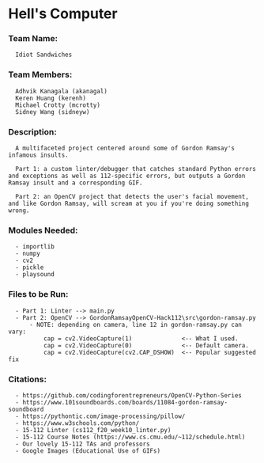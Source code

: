 # Hell's Computer

### Team Name: 
      Idiot Sandwiches

### Team Members:
      Adhvik Kanagala (akanagal)
      Keren Huang (kerenh)
      Michael Crotty (mcrotty)
      Sidney Wang (sidneyw)

### Description:
      A multifaceted project centered around some of Gordon Ramsay's infamous insults. 
      
      Part 1: a custom linter/debugger that catches standard Python errors and exceptions as well as 112-specific errors, but outputs a Gordon Ramsay insult and a corresponding GIF. 
      
      Part 2: an OpenCV project that detects the user's facial movement, and like Gordon Ramsay, will scream at you if you're doing something wrong.

### Modules Needed:
      - importlib
      - numpy
      - cv2
      - pickle
      - playsound

### Files to be Run:
      - Part 1: Linter --> main.py
      - Part 2: OpenCV --> GordonRamsayOpenCV-Hack112\src\gordon-ramsay.py
          - NOTE: depending on camera, line 12 in gordon-ramsay.py can vary:
              cap = cv2.VideoCapture(1)              <-- What I used.
              cap = cv2.VideoCapture(0)              <-- Default camera.
              cap = cv2.VideoCapture(cv2.CAP_DSHOW)  <-- Popular suggested fix

### Citations:
      - https://github.com/codingforentrepreneurs/OpenCV-Python-Series
      - https://www.101soundboards.com/boards/11084-gordon-ramsay-soundboard
      - https://pythontic.com/image-processing/pillow/
      - https://www.w3schools.com/python/
      - 15-112 Linter (cs112_f20_week10_linter.py)
      - 15-112 Course Notes (https://www.cs.cmu.edu/~112/schedule.html)
      - Our lovely 15-112 TAs and professors
      - Google Images (Educational Use of GIFs)
